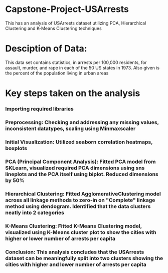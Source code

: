 # Capstone-Project-USArrests
This has an analysis of USArrests dataset utilizing PCA, Hierarchical Clustering and K-Means Clustering techniques

# Desciption of Data: 
This data set contains statistics, in arrests per 100,000 residents,
for assault, murder, and rape in each of the 50 US states in 1973. Also given is the
percent of the population living in urban areas

# Key steps taken on the analysis
### Importing required libraries
### Preprocessing: Checking and addressing any missing values, inconsistent datatypes, scaling using Minmaxscaler
### Initial Visualization: Utilized seaborn correlation heatmaps, boxplots
### PCA (Principal Component Analysis): Fitted PCA model from SKLearn, visualized required PCA dimensions using sns lineplots and the PCA itself using biplot. Reduced dimensions by 50%
### Hierarchical Clustering: Fitted AgglomerativeClustering model across all linkage methods to zero-in on "Complete" linkage method using dendogram. Identified that the data clusters neatly into 2 categories
### K-Means Clustering: Fitted K-Means Clustering model, visualized using K-Means cluster plot to show the cities with higher or lower number of arrests per capita
### Conclusion: This analysis concludes that the USArrests dataset can be meaningfully split into two clusters showing the cities with higher and lower number of arrests per capita
